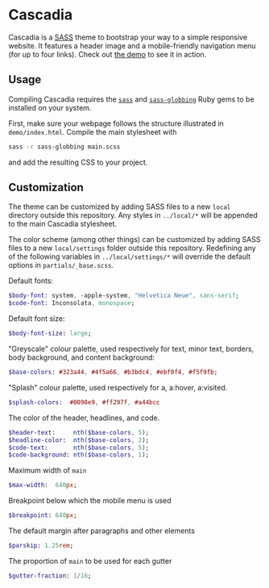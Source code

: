 # Cascadia

Cascadia is a [SASS](http://sass-lang.com) theme to bootstrap your way to a simple responsive website. It features a header image and a mobile-friendly navigation menu (for up to four links). Check out [the demo](https://cdn.rawgit.com/rchurchley/cascadia-scss/master/demo/index.html) to see it in action.


## Usage

Compiling Cascadia requires the [`sass`](http://sass-lang.com) and [`sass-globbing`](https://github.com/chriseppstein/sass-globbing) Ruby gems to be installed on your system.

First, make sure your webpage follows the structure illustrated in `demo/index.html`. Compile the main stylesheet with
```sh
sass -r sass-globbing main.scss
```
and add the resulting CSS to your project.


## Customization

The theme can be customized by adding SASS files to a new `local` directory outside this repository. Any styles in `../local/*` will be appended to the main Cascadia stylesheet.

The color scheme (among other things) can be customized by adding SASS files to a new `local/settings` folder outside this repository. Redefining any of the following variables in `../local/settings/*` will override the default options in `partials/_base.scss`.

Default fonts:
```sass
$body-font: system, -apple-system, "Helvetica Neue", sans-serif;
$code-font: Inconsolata, monospace;
```

Default font size:
```sass
$body-font-size: large;
```

"Greyscale" colour palette, used respectively for text, minor text, borders, body background, and content background:
```sass
$base-colors: #323a44, #4f5a66, #b3bdc4, #ebf0f4, #f5f9fb;
```

"Splash" colour palette, used respectively for a, a:hover, a:visited.
```sass
$splash-colors:  #0098e9, #ff297f, #a44bcc
```

The color of the header, headlines, and code.
```sass
$header-text:     nth($base-colors, 5);
$headline-color:  nth($base-colors, 2);
$code-text:       nth($base-colors, 5);
$code-background: nth($base-colors, 1);
```

Maximum width of `main`
```sass
$max-width:  640px;
```

Breakpoint below which the mobile menu is used
```sass
$breakpoint: 640px;
```

The default margin after paragraphs and other elements
```sass
$parskip: 1.25rem;
```

The proportion of `main` to be used for each gutter
```sass
$gutter-fraction: 1/16;
```
